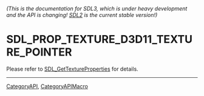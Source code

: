 ###### (This is the documentation for SDL3, which is under heavy development and the API is changing! [SDL2](https://wiki.libsdl.org/SDL2/) is the current stable version!)
# SDL_PROP_TEXTURE_D3D11_TEXTURE_POINTER

Please refer to [SDL_GetTextureProperties](SDL_GetTextureProperties) for details.

----
[CategoryAPI](CategoryAPI), [CategoryAPIMacro](CategoryAPIMacro)

